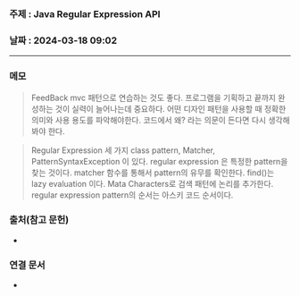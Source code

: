 ### 주제 : Java Regular Expression API

### 날짜 : 2024-03-18 09:02
----
### 메모
> FeedBack
> mvc 패턴으로 연습하는 것도 좋다.
> 프로그램을 기획하고 끝까지 완성하는 것이 실력이 늘어나는데 중요하다.
> 어떤 디자인 패턴을 사용할 때 정확한 의미와 사용 용도를 파악해야한다.
> 코드에서 왜? 라는 의문이 든다면 다시 생각해 봐야 한다.

> Regular Expression
> 세 가지 class pattern, Matcher, PatternSyntaxException 이 있다.
> regular expression 은 특정한 pattern을 찾는 것이다.
> matcher 함수를 통해서 pattern의 유무를 확인한다.
> find()는 lazy evaluation 이다.
> Mata Characters로 검색 패턴에 논리를 추가한다.
> regular expression pattern의 순서는 아스키 코드 순서이다.

### 출처(참고 문헌)
-

### 연결 문서
-
